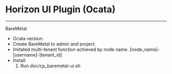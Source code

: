 # Horizon UI Plugin (Ocata)
------
BareMetal
 * Ocata version.
 * Create BareMetal to admin and project.
 * Imitated multi-tenant function achieved by node name. [node_name]-[username]-[tenant_id]
 * Install
    1. Run doc/cp_baremetal-ui.sh
        
